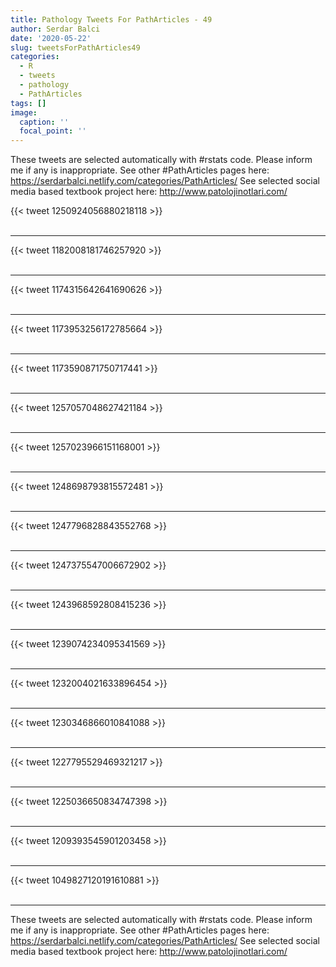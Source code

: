 ```yaml
---
title: Pathology Tweets For PathArticles - 49
author: Serdar Balci
date: '2020-05-22'
slug: tweetsForPathArticles49
categories:
  - R
  - tweets
  - pathology
  - PathArticles
tags: []
image:
  caption: ''
  focal_point: ''
---
```



These tweets are selected automatically with #rstats code. Please inform me if any is inappropriate.
See other #PathArticles pages here: https://serdarbalci.netlify.com/categories/PathArticles/ 
See selected social media based textbook project here: http://www.patolojinotlari.com/

{{< tweet 1250924056880218118 >}}
<br>
<br>
<hr>
{{< tweet 1182008181746257920 >}}
<br>
<br>
<hr>
{{< tweet 1174315642641690626 >}}
<br>
<br>
<hr>
{{< tweet 1173953256172785664 >}}
<br>
<br>
<hr>
{{< tweet 1173590871750717441 >}}
<br>
<br>
<hr>
{{< tweet 1257057048627421184 >}}
<br>
<br>
<hr>
{{< tweet 1257023966151168001 >}}
<br>
<br>
<hr>
{{< tweet 1248698793815572481 >}}
<br>
<br>
<hr>
{{< tweet 1247796828843552768 >}}
<br>
<br>
<hr>
{{< tweet 1247375547006672902 >}}
<br>
<br>
<hr>
{{< tweet 1243968592808415236 >}}
<br>
<br>
<hr>
{{< tweet 1239074234095341569 >}}
<br>
<br>
<hr>
{{< tweet 1232004021633896454 >}}
<br>
<br>
<hr>
{{< tweet 1230346866010841088 >}}
<br>
<br>
<hr>
{{< tweet 1227795529469321217 >}}
<br>
<br>
<hr>
{{< tweet 1225036650834747398 >}}
<br>
<br>
<hr>
{{< tweet 1209393545901203458 >}}
<br>
<br>
<hr>
{{< tweet 1049827120191610881 >}}
<br>
<br>
<hr>


These tweets are selected automatically with #rstats code. Please inform me if any is inappropriate.
See other #PathArticles pages here: https://serdarbalci.netlify.com/categories/PathArticles/ 
See selected social media based textbook project here: http://www.patolojinotlari.com/
